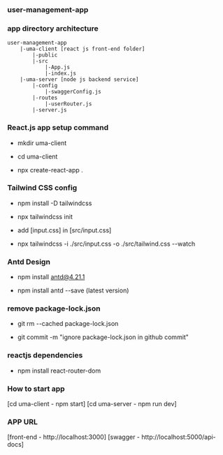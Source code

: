### user-management-app

### app directory architecture

    user-management-app
        |-uma-client [react js front-end folder]
            |-public
            |-src
                |-App.js
                |-index.js
        |-uma-server [node js backend service]
            |-config
                |-swaggerConfig.js
            |-routes
                |-userRouter.js
            |-server.js

### React.js app setup command

- mkdir uma-client

- cd uma-client

- npx create-react-app .

### Tailwind CSS config

- npm install -D tailwindcss

- npx tailwindcss init

- add [input.css] in [src/input.css]

- npx tailwindcss -i ./src/input.css -o ./src/tailwind.css --watch

### Antd Design

- npm install antd@4.21.1

- npm install antd --save (latest version)

### remove package-lock.json

- git rm --cached package-lock.json

- git commit -m "ignore package-lock.json in github commit"

### reactjs dependencies
- npm install react-router-dom

### How to start app
[cd uma-client - npm start]
[cd uma-server - npm run dev]

### APP URL
[front-end - http://localhost:3000]
[swagger - http://localhost:5000/api-docs]
